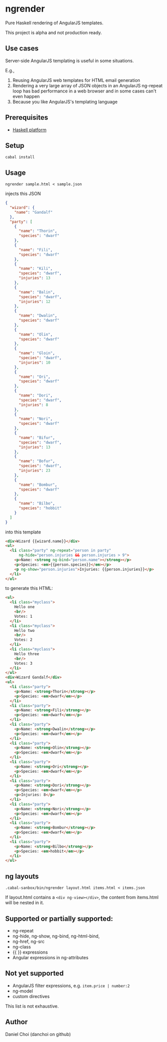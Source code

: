 # ngrender

Pure Haskell rendering of AngularJS templates.

This project is alpha and not production ready.

## Use cases

Server-side AngularJS templating is useful in some situations.

E.g.,

1. Reusing AngularJS web templates for HTML email generation
2. Rendering a very large array of JSON objects in an AngularJS ng-repeat loop 
   has bad performance in a web browser and in some cases can't even happen
3. Because you like AngularJS's templating language 

## Prerequisites

* [Haskell platform](https://www.haskell.org/platform)

## Setup

```
cabal install
```

## Usage

```
ngrender sample.html < sample.json
```

injects this JSON

```json
{
  "wizard": {
    "name": "Gandalf"
  },
  "party": [
    {
      "name": "Thorin",
      "species": "dwarf"
    },
    {
      "name": "Fili",
      "species": "dwarf"
    },
    {
      "name": "Kili",
      "species": "dwarf",
      "injuries": 13
    },
    {
      "name": "Balin",
      "species": "dwarf",
      "injuries": 12
    },
    {
      "name": "Dwalin",
      "species": "dwarf"
    },
    {
      "name": "Olin",
      "species": "dwarf"
    },
    {
      "name": "Gloin",
      "species": "dwarf",
      "injuries": 10
    },
    {
      "name": "Ori",
      "species": "dwarf"
    },
    {
      "name": "Dori",
      "species": "dwarf",
      "injuries": 8
    },
    {
      "name": "Nori",
      "species": "dwarf"
    },
    {
      "name": "Bifur",
      "species": "dwarf",
      "injuries": 13
    },
    {
      "name": "Bofur",
      "species": "dwarf",
      "injuries": 23
    },
    {
      "name": "Bombur",
      "species": "dwarf"
    },
    {
      "name": "Bilbo",
      "species": "hobbit"
    }
  ]
}
```

into this template

```html
<div>Wizard {{wizard.name}}</div>
<ul>
  <li class="party" ng-repeat="person in party" 
      ng-hide="person.injuries && person.injuries > 9">
    <p>Name: <strong ng-bind="person.name"></strong></p>
    <p>Species: <em>{{person.species}}</em></p>
    <p ng-show="person.injuries">Injuries: {{person.injuries}}</p>
  </li>
</ul>
```

to generate this HTML:

```html
<ul>
  <li class="myclass">
    Hello one
    <br/> 
    Votes: 1
  </li>
  <li class="myclass">
    Hello two
    <br/> 
    Votes: 2
  </li>
  <li class="myclass">
    Hello three
    <br/> 
    Votes: 3
  </li>
</ul>
<div>Wizard Gandalf</div>
<ul>
  <li class="party">
    <p>Name: <strong>Thorin</strong></p>
    <p>Species: <em>dwarf</em></p>
  </li>
  <li class="party">
    <p>Name: <strong>Fili</strong></p>
    <p>Species: <em>dwarf</em></p>
  </li>
  <li class="party">
    <p>Name: <strong>Dwalin</strong></p>
    <p>Species: <em>dwarf</em></p>
  </li>
  <li class="party">
    <p>Name: <strong>Olin</strong></p>
    <p>Species: <em>dwarf</em></p>
  </li>
  <li class="party">
    <p>Name: <strong>Ori</strong></p>
    <p>Species: <em>dwarf</em></p>
  </li>
  <li class="party">
    <p>Name: <strong>Dori</strong></p>
    <p>Species: <em>dwarf</em></p>
    <p>Injuries: 8</p>
  </li>
  <li class="party">
    <p>Name: <strong>Nori</strong></p>
    <p>Species: <em>dwarf</em></p>
  </li>
  <li class="party">
    <p>Name: <strong>Bombur</strong></p>
    <p>Species: <em>dwarf</em></p>
  </li>
  <li class="party">
    <p>Name: <strong>Bilbo</strong></p>
    <p>Species: <em>hobbit</em></p>
  </li>
</ul>


```

## ng layouts

```
.cabal-sanbox/bin/ngrender layout.html items.html < items.json
```

If layout.html contains a `<div ng-view></div>`, the content from items.html
will be nested in it.


## Supported or partially supported:

* ng-repeat
* ng-hide, ng-show, ng-bind, ng-html-bind, 
* ng-href, ng-src
* ng-class
* {{ }} expressions
* Angular expressions in ng-attributes

## Not yet supported

* AngularJS filter expressions, e.g. `item.price | number:2`
* ng-model
* custom directives

This list is not exhaustive.


## Author

Daniel Choi (danchoi on github)



